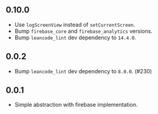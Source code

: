 ## 0.10.0

- Use `logScreenView` instead of `setCurrentScreen`.
- Bump `firebase_core` and `firebase_analytics` versions.
- Bump `leancode_lint` dev dependency to `14.4.0`.

## 0.0.2

- Bump `leancode_lint` dev dependency to `8.0.0`. (#230)

## 0.0.1

- Simple abstraction with firebase implementation.
